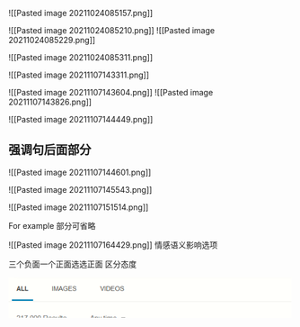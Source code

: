 ![[Pasted image 20211024085157.png]]

![[Pasted image 20211024085210.png]]
![[Pasted image 20211024085229.png]]

![[Pasted image 20211024085311.png]]

![[Pasted image 20211107143311.png]]

![[Pasted image 20211107143604.png]]
![[Pasted image 20211107143826.png]]

![[Pasted image 20211107144449.png]]

## 强调句后面部分

![[Pasted image 20211107144601.png]]

![[Pasted image 20211107145543.png]]

![[Pasted image 20211107151514.png]]

For example 部分可省略

![[Pasted image 20211107164429.png]]
情感语义影响选项

三个负面一个正面选选正面
区分态度



![image-20211114133114486](Listening-photo/image-20211114133114486.png)
